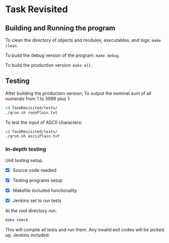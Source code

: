 # Task Revisited

## Building and Running the program

To clean the directory of objects and modules, executables, and logs: `make clean`.

To build the debug version of the program: `make debug`.

To build the production version: `make all`.

## Testing

After building the production version;
To output the nominal sum of all numerals from 1 to 3999 plus 1:

```bash
cd TaskRevisited/tests/
./qrun.sh ronsPlain.txt
```

To test the input of ASCII characters:

```bash
cd TaskRevisited/tests/
./qrun.sh asciiPlain.txt
```

### In-depth testing

Unit testing setup.

- [x] Source code readied

- [x] Testing programs setup

- [x] Makefile included functionality

- [x] Jenkins set to run tests

At the root directory run:

```bash
make check
```

This will compile all tests and run them. Any invalid exit codes will be picked up, Jenkins included.